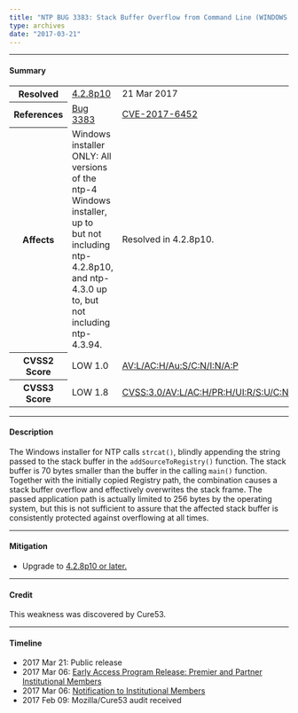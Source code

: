 ```yaml
---
title: "NTP BUG 3383: Stack Buffer Overflow from Command Line (WINDOWS installer ONLY)"
type: archives
date: "2017-03-21"
---
```


* * *

#### Summary

<table>
  <tbody>
	<tr>
		<th><b>Resolved</b></th>
		<td><a href="/support/securitynotice/4_2_8p10-release-announcement">4.2.8p10</a></td>
		<td>21 Mar 2017</td>
	</tr>
	<tr>
		<th><b>References</b></th>
		<td><a href="https://bugs.ntp.org/show_bug.cgi?id=3383">Bug 3383</a></td>
		<td><a href="https://nvd.nist.gov/vuln/detail/CVE-2017-6452">CVE-2017-6452</a></td>
	</tr>
	<tr>
		<th><b>Affects</b></th>
		<td>Windows installer ONLY: All versions of the ntp-4 Windows installer, up to<br> but not including ntp-4.2.8p10, and ntp-4.3.0 up to, but not including ntp-4.3.94.</td>
		<td>Resolved in 4.2.8p10.</td>
	</tr>
	<tr>
		<th><b>CVSS2 Score</b></th>
		<td>LOW 1.0</td>
		<td><a href="https://nvd.nist.gov/cvss.cfm?calculator&version=2&vector=(AV:L/AC:H/Au:S/C:N/I:N/A:P)">AV:L/AC:H/Au:S/C:N/I:N/A:P</a></td>
	</tr>
	<tr>
		<th><b>CVSS3 Score<b></th>
		<td>LOW 1.8</td>
		<td><a href="https://www.first.org/cvss/calculator/3.0#CVSS:3.0/AV:L/AC:H/PR:H/UI:R/S:U/C:N/I:N/A:L">CVSS:3.0/AV:L/AC:H/PR:H/UI:R/S:U/C:N/I:N/A:L</a></td>
	</tr>	
  </tbody>	
</table>

* * *
    
#### Description 

The Windows installer for NTP calls `strcat()`, blindly appending the string passed to the stack buffer in the `addSourceToRegistry()` function. The stack buffer is 70 bytes smaller than the buffer in the calling `main()` function. Together with the initially copied Registry path, the combination causes a stack buffer overflow and effectively overwrites the stack frame. The passed application path is actually limited to 256 bytes by the operating system, but this is not sufficient to assure that the affected stack buffer is consistently protected against overflowing at all times.

* * *
    
#### Mitigation

* Upgrade to [4.2.8p10 or later.](/downloads)

* * *

#### Credit

This weakness was discovered by Cure53.

* * *

#### Timeline

* 2017 Mar 21: Public release
* 2017 Mar 06: [Early Access Program Release: Premier and Partner Institutional Members](https://www.nwtime.org/membership/benefits)
* 2017 Mar 06: [Notification to Institutional Members](https://www.nwtime.org/membership/benefits)
* 2017 Feb 09: Mozilla/Cure53 audit received